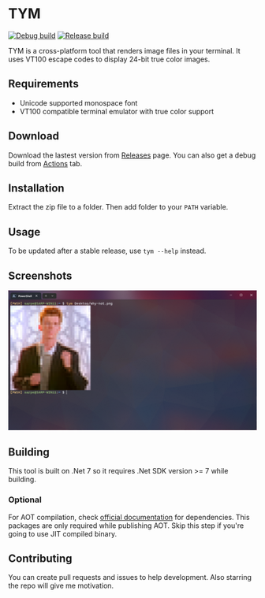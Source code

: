 # TYM
[![Debug build](https://github.com/Segilmez06/tym/actions/workflows/debug.yml/badge.svg)](https://github.com/Segilmez06/EFI-Runner/actions/workflows/debug-build.yml)
[![Release build](https://github.com/Segilmez06/tym/actions/workflows/release.yml/badge.svg)](https://github.com/Segilmez06/EFI-Runner/actions/workflows/release-build.yml)

TYM is a cross-platform tool that renders image files in your terminal. It uses VT100 escape codes to display 24-bit true color images.

## Requirements
- Unicode supported monospace font
- VT100 compatible terminal emulator with true color support

## Download
Download the lastest version from [Releases](https://github.com/Segilmez06/tym/releases) page. You can also get a debug build from [Actions](https://github.com/Segilmez06/tym/actions/workflows/debug.yml) tab.

## Installation
Extract the zip file to a folder. Then add folder to your `PATH` variable.

## Usage
To be updated after a stable release, use `tym --help` instead.

## Screenshots
![Screenshot](screenshots/screenshot-1.png)

## Building
This tool is built on .Net 7 so it requires .Net SDK version >= 7 while building. 

### Optional
For AOT compilation, check [official documentation](https://learn.microsoft.com/en-us/dotnet/core/deploying/native-aot#prerequisites) for dependencies. This packages are only required while publishing AOT. Skip this step if you're going to use JIT compiled binary.

## Contributing
You can create pull requests and issues to help development. Also starring the repo will give me motivation.
